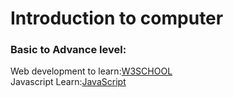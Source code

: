 # Introduction to computer

<h3>Basic to Advance level:</h3>
Web development to learn:<a href="www.w3school.com">W3SCHOOL</a><br>
Javascript Learn:<a href="www.javascript.info">JavaScript</a>
